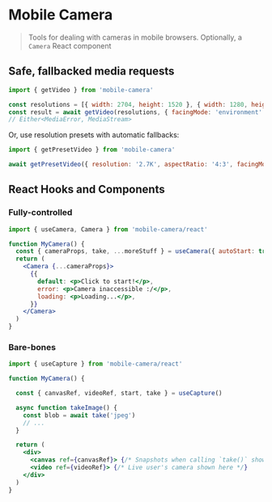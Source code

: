 # Mobile Camera

> Tools for dealing with cameras in mobile browsers. Optionally, a `Camera` React component

## Safe, fallbacked media requests

```js
import { getVideo } from 'mobile-camera'

const resolutions = [{ width: 2704, height: 1520 }, { width: 1280, height: 720 }]
const result = await getVideo(resolutions, { facingMode: 'environment' })
// Either<MediaError, MediaStream>
```

Or, use resolution presets with automatic fallbacks:

```js
import { getPresetVideo } from 'mobile-camera'

await getPresetVideo({ resolution: '2.7K', aspectRatio: '4:3', facingMode: 'environment' })
```

## React Hooks and Components

### Fully-controlled

```jsx
import { useCamera, Camera } from 'mobile-camera/react'

function MyCamera() {
  const { cameraProps, take, ...moreStuff } = useCamera({ autoStart: true })
  return (
    <Camera {...cameraProps}>
      {{
        default: <p>Click to start!</p>,
        error: <p>Camera inaccessible :/</p>,
        loading: <p>Loading...</p>,
      }}
    </Camera>
  )
}
```

### Bare-bones

```jsx
import { useCapture } from 'mobile-camera/react'

function MyCamera() {

  const { canvasRef, videoRef, start, take } = useCapture()

  async function takeImage() {
    const blob = await take('jpeg')
    // ...
  }

  return (
    <div>
      <canvas ref={canvasRef}> {/* Snapshots when calling `take()` shown here */}
      <video ref={videoRef}> {/* Live user's camera shown here */}
    </div>
  )
}
```
